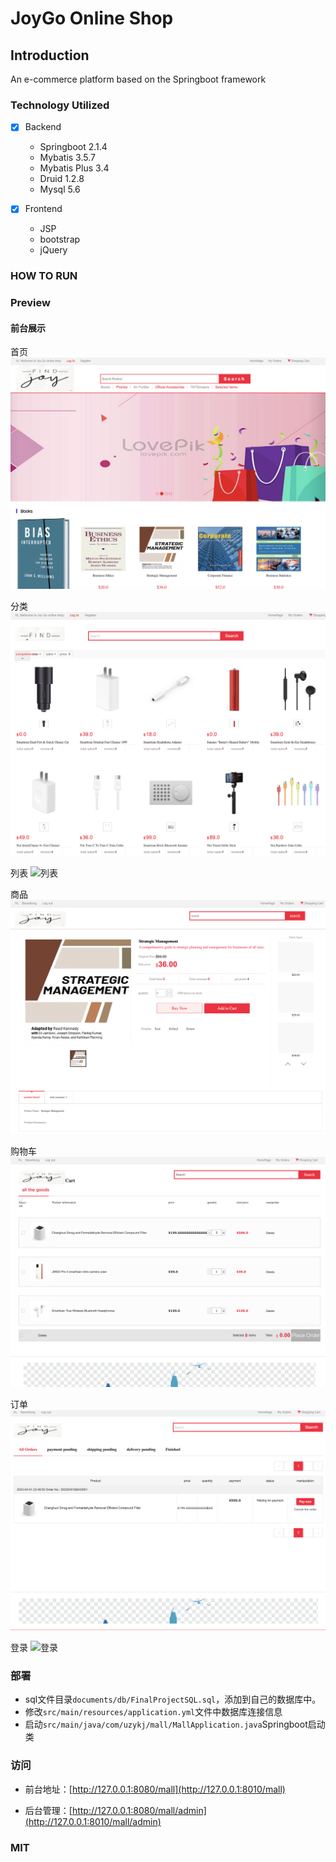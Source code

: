 # JoyGo Online Shop

## Introduction
An e-commerce platform based on the Springboot framework

### Technology Utilized
- [x] Backend
  - Springboot      2.1.4
  - Mybatis         3.5.7
  - Mybatis Plus    3.4
  - Druid           1.2.8
  - Mysql           5.6

- [x] Frontend
  - JSP
  - bootstrap
  - jQuery

### HOW TO RUN

### Preview
#### 前台展示
首页
![首页](documents/pics/home.png)

分类
![分类](documents/pics/category.png)

列表
![列表](documents/pics/list.png)

商品
![商品](documents/pics/product.png)

购物车
![购物车](documents/pics/cart.png)

订单
![订单](documents/pics/order.png)

登录
![登录](documents/pics/login.png)

### 部署
- sql文件目录`documents/db/FinalProjectSQL.sql`，添加到自己的数据库中。
- 修改`src/main/resources/application.yml`文件中数据库连接信息
- 启动`src/main/java/com/uzykj/mall/MallApplication.java`Springboot启动类

### 访问
- 前台地址：[http://127.0.0.1:8080/mall](http://127.0.0.1:8010/mall)

- 后台管理：[http://127.0.0.1:8080/mall/admin](http://127.0.0.1:8010/mall/admin)

### MIT
